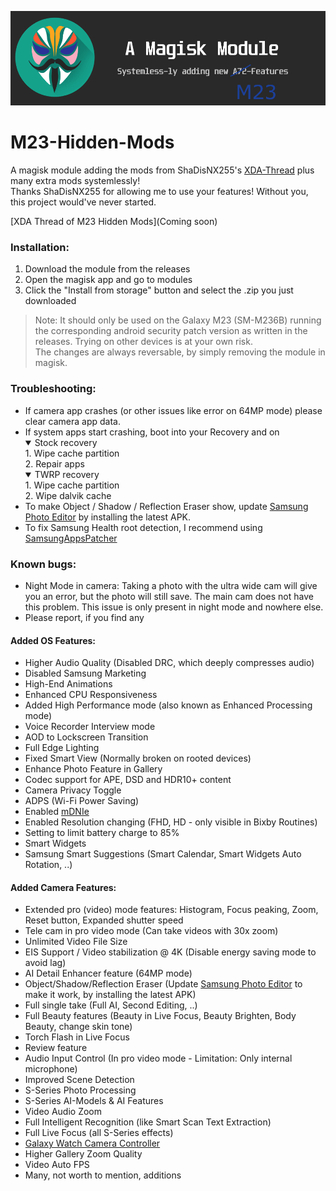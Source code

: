 ![m23banner](https://github.com/Aflaungos/A72-Hidden-Mods/blob/main/131203435-a38477ea-4984-4994-be2b-3b317735251a.png)
# M23-Hidden-Mods
A magisk module adding the mods from ShaDisNX255's [XDA-Thread](https://forum.xda-developers.com/t/samsung-galaxy-a71-working-mods.4173295/) plus many extra mods systemlessly!<br/>
Thanks ShaDisNX255 for allowing me to use your features! Without you, this project would've never started.

[XDA Thread of M23 Hidden Mods](Coming soon)

### Installation:
1. Download the module from the releases
2. Open the magisk app and go to modules
3. Click the "Install from storage" button and select the .zip you just downloaded 

> Note: It should only be used on the Galaxy M23 (SM-M236B) running the corresponding android security patch version as written in the releases. Trying on other devices is at your own risk.<br/>The changes are always reversable, by simply removing the module in magisk.

### Troubleshooting:
- If camera app crashes (or other issues like error on 64MP mode) please clear camera app data.
- If system apps start crashing, boot into your Recovery and on
  <details open>
  <summary>Stock recovery</summary>
  1. Wipe cache partition</br>2. Repair apps
  </details>
  <details open>
  <summary>TWRP recovery</summary>
  1. Wipe cache partition</br>2. Wipe dalvik cache
  </details>
- To make Object / Shadow / Reflection Eraser show, update [Samsung Photo Editor](https://www.apkmirror.com/apk/samsung-electronics-co-ltd/samsung-photo-editor/) by installing the latest APK.
- To fix Samsung Health root detection, I recommend using [SamsungAppsPatcher](https://adil.hanney.org/SamsungAppsPatcher/)

### Known bugs:
- Night Mode in camera: Taking a photo with the ultra wide cam will give you an error, but the photo will still save. The main cam does not have this problem. This issue is only present in night mode and nowhere else.
- Please report, if you find any

#### Added OS Features:
- Higher Audio Quality (Disabled DRC, which deeply compresses audio)
- Disabled Samsung Marketing
- High-End Animations
- Enhanced CPU Responsiveness
- Added High Performance mode (also known as Enhanced Processing mode)
- Voice Recorder Interview mode
- AOD to Lockscreen Transition
- Full Edge Lighting
- Fixed Smart View (Normally broken on rooted devices)
- Enhance Photo Feature in Gallery
- Codec support for APE, DSD and HDR10+ content
- Camera Privacy Toggle
- ADPS (Wi-Fi Power Saving)
- Enabled [mDNIe](https://www.samsung.com/global/galaxy/what-is/mdnie/)
- Enabled Resolution changing (FHD, HD - only visible in Bixby Routines)
- Setting to limit battery charge to 85%
- Smart Widgets
- Samsung Smart Suggestions (Smart Calendar, Smart Widgets Auto Rotation, ..)


#### Added Camera Features:
- Extended pro (video) mode features: Histogram, Focus peaking, Zoom, Reset button, Expanded shutter speed
- Tele cam in pro video mode (Can take videos with 30x zoom)
- Unlimited Video File Size
- EIS Support / Video stabilization @ 4K (Disable energy saving mode to avoid lag)
- AI Detail Enhancer feature (64MP mode)
- Object/Shadow/Reflection Eraser (Update [Samsung Photo Editor](https://www.apkmirror.com/apk/samsung-electronics-co-ltd/samsung-photo-editor/) to make it work, by installing the latest APK)
- Full single take (Full AI, Second Editing, ..)
- Full Beauty features (Beauty in Live Focus, Beauty Brighten, Body Beauty, change skin tone)
- Torch Flash in Live Focus
- Review feature
- Audio Input Control (In pro video mode - Limitation: Only internal microphone)
- Improved Scene Detection
- S-Series Photo Processing
- S-Series AI-Models & AI Features
- Video Audio Zoom
- Full Intelligent Recognition (like Smart Scan Text Extraction)
- Full Live Focus (all S-Series effects)
- [Galaxy Watch Camera Controller](https://www.samsung.com/us/support/answer/ANS00084676/)
- Higher Gallery Zoom Quality
- Video Auto FPS
- Many, not worth to mention, additions
